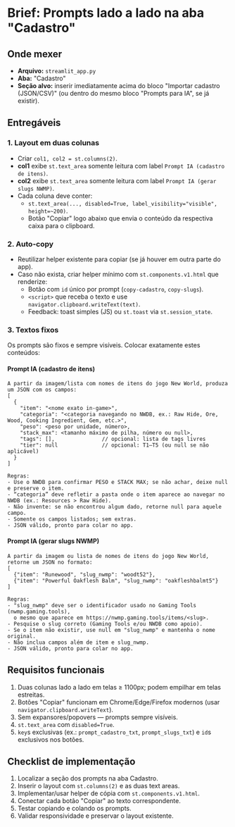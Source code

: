# Brief: Prompts lado a lado na aba "Cadastro"

## Onde mexer
- **Arquivo:** `streamlit_app.py`
- **Aba:** "Cadastro"
- **Seção alvo:** inserir imediatamente acima do bloco "Importar cadastro (JSON/CSV)" (ou dentro do mesmo bloco "Prompts para IA", se já existir).

## Entregáveis

### 1. Layout em duas colunas
- Criar `col1, col2 = st.columns(2)`.
- **col1** exibe `st.text_area` somente leitura com label `Prompt IA (cadastro de itens)`.
- **col2** exibe `st.text_area` somente leitura com label `Prompt IA (gerar slugs NWMP)`.
- Cada coluna deve conter:
  - `st.text_area(..., disabled=True, label_visibility="visible", height=~200)`.
  - Botão "Copiar" logo abaixo que envia o conteúdo da respectiva caixa para o clipboard.

### 2. Auto-copy
- Reutilizar helper existente para copiar (se já houver em outra parte do app).
- Caso não exista, criar helper mínimo com `st.components.v1.html` que renderize:
  - Botão com `id` único por prompt (`copy-cadastro`, `copy-slugs`).
  - `<script>` que receba o texto e use `navigator.clipboard.writeText(text)`.
  - Feedback: toast simples (JS) ou `st.toast` via `st.session_state`.

### 3. Textos fixos
Os prompts são fixos e sempre visíveis. Colocar exatamente estes conteúdos:

#### Prompt IA (cadastro de itens)
```
A partir da imagem/lista com nomes de itens do jogo New World, produza um JSON com os campos:
[
  {
    "item": "<nome exato in-game>",
    "categoria": "<categoria navegando no NWDB, ex.: Raw Hide, Ore, Wood, Cooking Ingredient, Gem, etc.>",
    "peso": <peso por unidade, número>,
    "stack_max": <tamanho máximo de pilha, número ou null>,
    "tags": [],               // opcional: lista de tags livres
    "tier": null              // opcional: T1–T5 (ou null se não aplicável)
  }
]

Regras:
- Use o NWDB para confirmar PESO e STACK MAX; se não achar, deixe null e preserve o item.
- “categoria” deve refletir a pasta onde o item aparece ao navegar no NWDB (ex.: Resources > Raw Hide).
- Não invente: se não encontrou algum dado, retorne null para aquele campo.
- Somente os campos listados; sem extras.
- JSON válido, pronto para colar no app.
```

#### Prompt IA (gerar slugs NWMP)
```
A partir da imagem ou lista de nomes de itens do jogo New World, retorne um JSON no formato:
[
  {"item": "Runewood", "slug_nwmp": "woodt52"},
  {"item": "Powerful Oakflesh Balm", "slug_nwmp": "oakfleshbalmt5"}
]

Regras:
- "slug_nwmp" deve ser o identificador usado no Gaming Tools (nwmp.gaming.tools),
  o mesmo que aparece em https://nwmp.gaming.tools/items/<slug>.
- Pesquise o slug correto (Gaming Tools e/ou NWDB como apoio).
- Se o item não existir, use null em "slug_nwmp" e mantenha o nome original.
- Não inclua campos além de item e slug_nwmp.
- JSON válido, pronto para colar no app.
```

## Requisitos funcionais
1. Duas colunas lado a lado em telas ≥ 1100px; podem empilhar em telas estreitas.
2. Botões "Copiar" funcionam em Chrome/Edge/Firefox modernos (usar `navigator.clipboard.writeText`).
3. Sem expansores/popovers — prompts sempre visíveis.
4. `st.text_area` com `disabled=True`.
5. `key`s exclusivas (ex.: `prompt_cadastro_txt`, `prompt_slugs_txt`) e `id`s exclusivos nos botões.

## Checklist de implementação
1. Localizar a seção dos prompts na aba Cadastro.
2. Inserir o layout com `st.columns(2)` e as duas text areas.
3. Implementar/usar helper de cópia com `st.components.v1.html`.
4. Conectar cada botão "Copiar" ao texto correspondente.
5. Testar copiando e colando os prompts.
6. Validar responsividade e preservar o layout existente.

